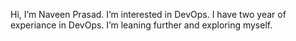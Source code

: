 Hi, I’m Naveen Prasad.
I’m interested in DevOps. 
I have two year of experiance in DevOps.
I’m leaning further and exploring myself.
